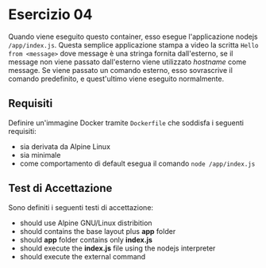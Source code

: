 # Esercizio 04
Quando viene eseguito questo container, esso esegue l'applicazione nodejs ```/app/index.js```. Questa semplice applicazione stampa a video la scritta ```Hello from <message>``` dove message è una stringa fornita dall'esterno, se il message non viene passato dall'esterno viene utilizzato _hostname_ come message.
Se viene passato un comando esterno, esso sovrascrive il comando predefinito, e quest'ultimo viene eseguito normalmente.

## Requisiti
Definire un'immagine Docker tramite ```Dockerfile``` che soddisfa i seguenti requisiti:
- sia derivata da Alpine Linux
- sia minimale
- come comportamento di default esegua il comando ```node /app/index.js```

## Test di Accettazione
Sono definiti i seguenti testi di accettazione:
- should use Alpine GNU/Linux distribition
- should contains the base layout plus **app** folder
- should **app** folder contains only **index.js**
- should execute the **index.js** file using the nodejs interpreter
- should execute the external command
